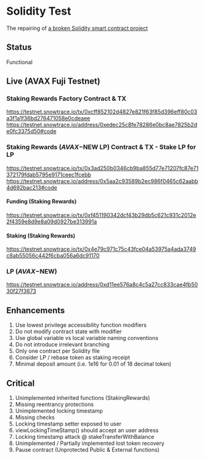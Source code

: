 # Solidity Test
The repairing of [a broken Solidity smart contract project](https://github.com/EBS369/solidity-test/commit/636d68088199400193bf53757a2bbeefeb62febd)

## Status
Functional

## Live (AVAX Fuji Testnet)

### Staking Rewards Factory Contract & TX
https://testnet.snowtrace.io/tx/0xcff852102d4827e821f63f85d396eff80c03a3f1a1f36bd276471058e0cdeaee
https://testnet.snowtrace.io/address/0xedec25c8fe78286e0bc8ae7825b2de0fc3375d50#code

### Staking Rewards ($AVAX-$NEW LP) Contract & TX - Stake LP for LP
https://testnet.snowtrace.io/tx/0x3ad250b0346cb9ba855d77e71207fc87e71372179fdab5795e9171ceec1fcebb
https://testnet.snowtrace.io/address/0x5aa2c93589b2ec986f0465c62aabb4d692bac213#code

#### Funding (Staking Rewards)
https://testnet.snowtrace.io/tx/0xf451190342dcf43b29db5c621c931c2012e2f4359e8d9e8a09d0927be313991a

#### Staking (Staking Rewards)
https://testnet.snowtrace.io/tx/0x4e79c971c75c43fce04a53975a4ada3749c8ab55056c442f6cba056a6dc91170

### LP ($AVAX-$NEW)
https://testnet.snowtrace.io/address/0xd11ee576a8c4c5a27cc833cae4fb5030f27f3673

## Enhancements

1. Use lowest privilege accessibility function modifiers
2. Do not modify contract state with modifier
3. Use global variable vs local variable naming conventions
4. Do not introduce irrelevant branching
5. Only one contract per Solidity file
7. Consider LP / rebase token as staking receipt
8. Minimal deposit amount (i.e. 1e16 for 0.01 of 18 decimal token)

## Critical

1. Unimplemented inherited functions (StakingRewards)
2. Missing reentrancy protections
3. Unimplemented locking timestamp
4. Missing checks
5. Locking timestamp setter exposed to user
6. viewLockingTimeStamp() should accept an user address
7. Locking timestamp attack @ stakeTransferWithBalance
8. Unimplemented / Partially implemented lost token recovery
9. Pause contract (Unprotected Public & External functions)
